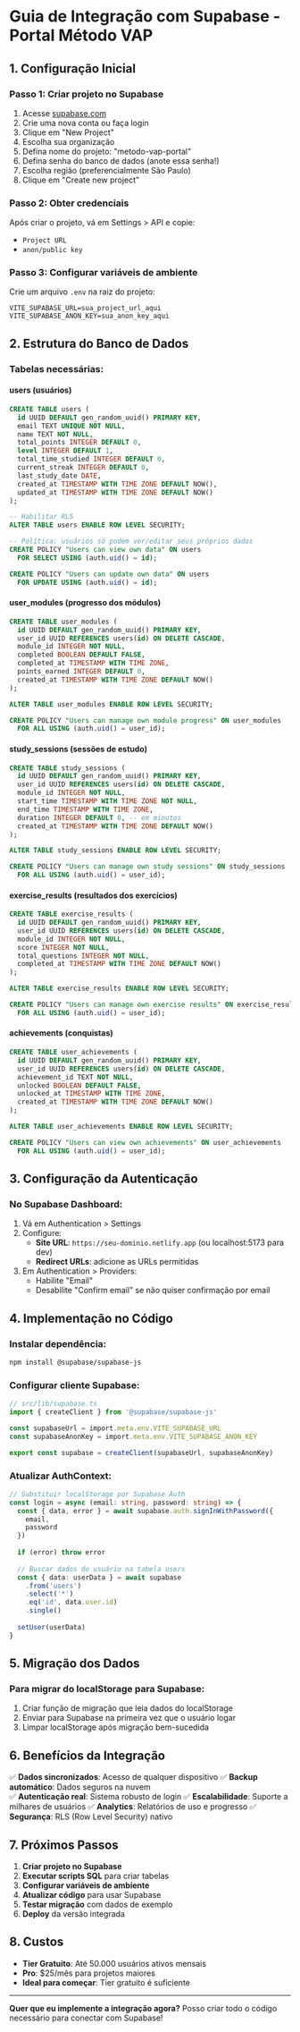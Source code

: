 # Guia de Integração com Supabase - Portal Método VAP

## 1. Configuração Inicial

### Passo 1: Criar projeto no Supabase
1. Acesse [supabase.com](https://supabase.com)
2. Crie uma nova conta ou faça login
3. Clique em "New Project"
4. Escolha sua organização
5. Defina nome do projeto: "metodo-vap-portal"
6. Defina senha do banco de dados (anote essa senha!)
7. Escolha região (preferencialmente São Paulo)
8. Clique em "Create new project"

### Passo 2: Obter credenciais
Após criar o projeto, vá em Settings > API e copie:
- `Project URL`
- `anon/public key`

### Passo 3: Configurar variáveis de ambiente
Crie um arquivo `.env` na raiz do projeto:

```env
VITE_SUPABASE_URL=sua_project_url_aqui
VITE_SUPABASE_ANON_KEY=sua_anon_key_aqui
```

## 2. Estrutura do Banco de Dados

### Tabelas necessárias:

#### users (usuários)
```sql
CREATE TABLE users (
  id UUID DEFAULT gen_random_uuid() PRIMARY KEY,
  email TEXT UNIQUE NOT NULL,
  name TEXT NOT NULL,
  total_points INTEGER DEFAULT 0,
  level INTEGER DEFAULT 1,
  total_time_studied INTEGER DEFAULT 0,
  current_streak INTEGER DEFAULT 0,
  last_study_date DATE,
  created_at TIMESTAMP WITH TIME ZONE DEFAULT NOW(),
  updated_at TIMESTAMP WITH TIME ZONE DEFAULT NOW()
);

-- Habilitar RLS
ALTER TABLE users ENABLE ROW LEVEL SECURITY;

-- Política: usuários só podem ver/editar seus próprios dados
CREATE POLICY "Users can view own data" ON users
  FOR SELECT USING (auth.uid() = id);

CREATE POLICY "Users can update own data" ON users
  FOR UPDATE USING (auth.uid() = id);
```

#### user_modules (progresso dos módulos)
```sql
CREATE TABLE user_modules (
  id UUID DEFAULT gen_random_uuid() PRIMARY KEY,
  user_id UUID REFERENCES users(id) ON DELETE CASCADE,
  module_id INTEGER NOT NULL,
  completed BOOLEAN DEFAULT FALSE,
  completed_at TIMESTAMP WITH TIME ZONE,
  points_earned INTEGER DEFAULT 0,
  created_at TIMESTAMP WITH TIME ZONE DEFAULT NOW()
);

ALTER TABLE user_modules ENABLE ROW LEVEL SECURITY;

CREATE POLICY "Users can manage own module progress" ON user_modules
  FOR ALL USING (auth.uid() = user_id);
```

#### study_sessions (sessões de estudo)
```sql
CREATE TABLE study_sessions (
  id UUID DEFAULT gen_random_uuid() PRIMARY KEY,
  user_id UUID REFERENCES users(id) ON DELETE CASCADE,
  module_id INTEGER NOT NULL,
  start_time TIMESTAMP WITH TIME ZONE NOT NULL,
  end_time TIMESTAMP WITH TIME ZONE,
  duration INTEGER DEFAULT 0, -- em minutos
  created_at TIMESTAMP WITH TIME ZONE DEFAULT NOW()
);

ALTER TABLE study_sessions ENABLE ROW LEVEL SECURITY;

CREATE POLICY "Users can manage own study sessions" ON study_sessions
  FOR ALL USING (auth.uid() = user_id);
```

#### exercise_results (resultados dos exercícios)
```sql
CREATE TABLE exercise_results (
  id UUID DEFAULT gen_random_uuid() PRIMARY KEY,
  user_id UUID REFERENCES users(id) ON DELETE CASCADE,
  module_id INTEGER NOT NULL,
  score INTEGER NOT NULL,
  total_questions INTEGER NOT NULL,
  completed_at TIMESTAMP WITH TIME ZONE DEFAULT NOW()
);

ALTER TABLE exercise_results ENABLE ROW LEVEL SECURITY;

CREATE POLICY "Users can manage own exercise results" ON exercise_results
  FOR ALL USING (auth.uid() = user_id);
```

#### achievements (conquistas)
```sql
CREATE TABLE user_achievements (
  id UUID DEFAULT gen_random_uuid() PRIMARY KEY,
  user_id UUID REFERENCES users(id) ON DELETE CASCADE,
  achievement_id TEXT NOT NULL,
  unlocked BOOLEAN DEFAULT FALSE,
  unlocked_at TIMESTAMP WITH TIME ZONE,
  created_at TIMESTAMP WITH TIME ZONE DEFAULT NOW()
);

ALTER TABLE user_achievements ENABLE ROW LEVEL SECURITY;

CREATE POLICY "Users can view own achievements" ON user_achievements
  FOR ALL USING (auth.uid() = user_id);
```

## 3. Configuração da Autenticação

### No Supabase Dashboard:
1. Vá em Authentication > Settings
2. Configure:
   - **Site URL**: `https://seu-dominio.netlify.app` (ou localhost:5173 para dev)
   - **Redirect URLs**: adicione as URLs permitidas
3. Em Authentication > Providers:
   - Habilite "Email" 
   - Desabilite "Confirm email" se não quiser confirmação por email

## 4. Implementação no Código

### Instalar dependência:
```bash
npm install @supabase/supabase-js
```

### Configurar cliente Supabase:
```typescript
// src/lib/supabase.ts
import { createClient } from '@supabase/supabase-js'

const supabaseUrl = import.meta.env.VITE_SUPABASE_URL
const supabaseAnonKey = import.meta.env.VITE_SUPABASE_ANON_KEY

export const supabase = createClient(supabaseUrl, supabaseAnonKey)
```

### Atualizar AuthContext:
```typescript
// Substituir localStorage por Supabase Auth
const login = async (email: string, password: string) => {
  const { data, error } = await supabase.auth.signInWithPassword({
    email,
    password
  })
  
  if (error) throw error
  
  // Buscar dados do usuário na tabela users
  const { data: userData } = await supabase
    .from('users')
    .select('*')
    .eq('id', data.user.id)
    .single()
    
  setUser(userData)
}
```

## 5. Migração dos Dados

### Para migrar do localStorage para Supabase:
1. Criar função de migração que leia dados do localStorage
2. Enviar para Supabase na primeira vez que o usuário logar
3. Limpar localStorage após migração bem-sucedida

## 6. Benefícios da Integração

✅ **Dados sincronizados**: Acesso de qualquer dispositivo
✅ **Backup automático**: Dados seguros na nuvem  
✅ **Autenticação real**: Sistema robusto de login
✅ **Escalabilidade**: Suporte a milhares de usuários
✅ **Analytics**: Relatórios de uso e progresso
✅ **Segurança**: RLS (Row Level Security) nativo

## 7. Próximos Passos

1. **Criar projeto no Supabase**
2. **Executar scripts SQL** para criar tabelas
3. **Configurar variáveis de ambiente**
4. **Atualizar código** para usar Supabase
5. **Testar migração** com dados de exemplo
6. **Deploy** da versão integrada

## 8. Custos

- **Tier Gratuito**: Até 50.000 usuários ativos mensais
- **Pro**: $25/mês para projetos maiores
- **Ideal para começar**: Tier gratuito é suficiente

---

**Quer que eu implemente a integração agora?** 
Posso criar todo o código necessário para conectar com Supabase!